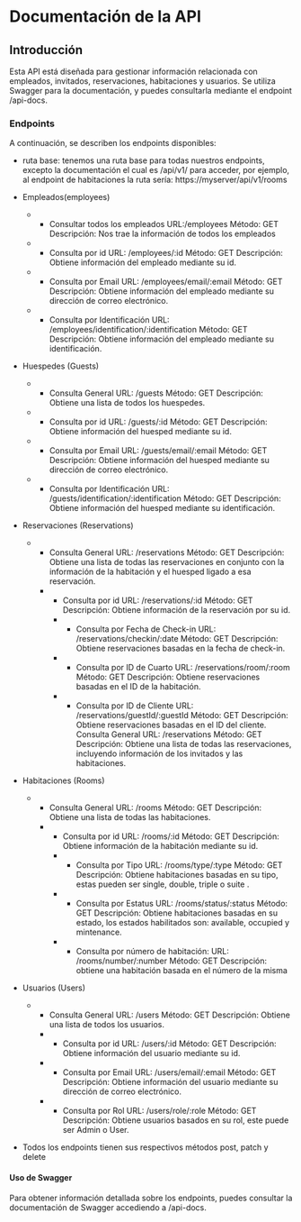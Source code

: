 # Documentación de la API

## Introducción

Esta API está diseñada para gestionar información relacionada con empleados, invitados, reservaciones, habitaciones y usuarios. Se utiliza Swagger para la documentación, y puedes consultarla mediante el endpoint /api-docs.

### Endpoints

A continuación, se describen los endpoints disponibles:

- ruta base:
  tenemos una ruta base para todas nuestros endpoints, excepto la documentación el cual es /api/v1/
  para acceder, por ejemplo, al endpoint de habitaciones la ruta sería:
  https://myserver/api/v1/rooms

- Empleados(employees)
  - - Consultar todos los empleados
       URL:/employees
       Método: GET
       Descripción: Nos trae la información de todos los empleados
  - - Consulta por id
      URL: /employees/:id
      Método: GET
      Descripción: Obtiene información del empleado mediante su id.
  - - Consulta por Email
      URL: /employees/email/:email
      Método: GET
      Descripción: Obtiene información del empleado mediante su dirección de correo electrónico.
  - - Consulta por Identificación
      URL: /employees/identification/:identification
      Método: GET
      Descripción: Obtiene información del empleado mediante su identificación.
- Huespedes (Guests)
    - - Consulta General
      URL: /guests
      Método: GET
      Descripción: Obtiene una lista de todos los huespedes.
    - - Consulta por id
      URL: /guests/:id
      Método: GET
      Descripción: Obtiene información del huesped mediante su id.
    - - Consulta por Email
      URL: /guests/email/:email
      Método: GET
      Descripción: Obtiene información del huesped mediante su dirección de correo electrónico.
  - - Consulta por Identificación
      URL: /guests/identification/:identification
      Método: GET
      Descripción: Obtiene información del huesped mediante su identificación.
- Reservaciones (Reservations)
  - - Consulta General
      URL: /reservations
      Método: GET
      Descripción: Obtiene una lista de todas las reservaciones en conjunto con la información de la habitación y el huesped ligado a esa reservación.
    - - Consulta por id
      URL: /reservations/:id
      Método: GET
      Descripción: Obtiene información de la reservación por su id.
      - - Consulta por Fecha de Check-in
      URL: /reservations/checkin/:date
      Método: GET
      Descripción: Obtiene reservaciones basadas en la fecha de check-in.
      - - Consulta por ID de Cuarto
      URL: /reservations/room/:room
      Método: GET
      Descripción: Obtiene reservaciones basadas en el ID de la habitación.
      - - Consulta por ID de Cliente
      URL: /reservations/guestId/:guestId
      Método: GET
      Descripción: Obtiene reservaciones basadas en el ID del cliente.
      Consulta General
      URL: /reservations
      Método: GET
      Descripción: Obtiene una lista de todas las reservaciones, incluyendo información de los invitados y las habitaciones.
- Habitaciones (Rooms)
  - - Consulta General
      URL: /rooms
      Método: GET
      Descripción: Obtiene una lista de todas las habitaciones.
    - - Consulta por id
      URL: /rooms/:id
      Método: GET
      Descripción: Obtiene información de la habitación mediante su id.
      - - Consulta por Tipo
      URL: /rooms/type/:type
      Método: GET
      Descripción: Obtiene habitaciones basadas en su tipo, estas pueden ser single, double, triple o suite .
      - - Consulta por Estatus
      URL: /rooms/status/:status
      Método: GET
      Descripción: Obtiene habitaciones basadas en su estado, los estados habilitados son: available, occupied y mintenance.
      - - Consulta por número de habitación:
      URL: /rooms/number/:number
      Método: GET
      Descripción: obtiene una habitación basada en el número de la misma  
- Usuarios (Users)
  - - Consulta General
      URL: /users
      Método: GET
      Descripción: Obtiene una lista de todos los usuarios.
    - - Consulta por id
      URL: /users/:id
      Método: GET
      Descripción: Obtiene información del usuario mediante su id.
    - - Consulta por Email
      URL: /users/email/:email
      Método: GET
      Descripción: Obtiene información del usuario mediante su dirección de correo electrónico.
    - - Consulta por Rol
      URL: /users/role/:role
      Método: GET
      Descripción: Obtiene usuarios basados en su rol, este puede ser Admin o User.
- Todos los endpoints tienen sus respectivos métodos post, patch y delete

#### Uso de Swagger

Para obtener información detallada sobre los endpoints, puedes consultar la documentación de Swagger accediendo a /api-docs.
